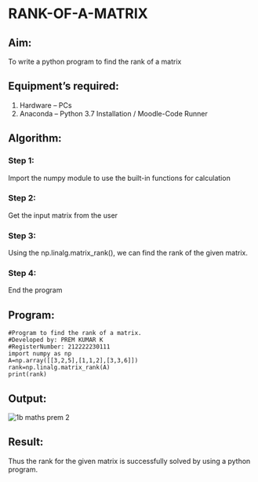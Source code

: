 # RANK-OF-A-MATRIX

## Aim:

To write a python program to find the rank of a matrix

## Equipment’s required:

1. 	Hardware – PCs
2. 	Anaconda – Python 3.7 Installation / Moodle-Code Runner

## Algorithm:

### Step 1: 

Import the numpy module to use the built-in functions for calculation

### Step 2: 

Get the input matrix from the user

### Step 3:

Using the np.linalg.matrix_rank(), we can find the rank of the given matrix.

### Step 4:

End the program

## Program:
```
#Program to find the rank of a matrix.
#Developed by: PREM KUMAR K
#RegisterNumber: 212222230111
import numpy as np
A=np.array([[3,2,5],[1,1,2],[3,3,6]])
rank=np.linalg.matrix_rank(A)
print(rank)
```
## Output:

![1b maths prem 2](https://user-images.githubusercontent.com/119476243/230727299-a1d72bb7-adb1-49cf-a621-ec9f1f316144.png)

## Result:
Thus the rank for the given matrix is successfully solved by  using a python program.

